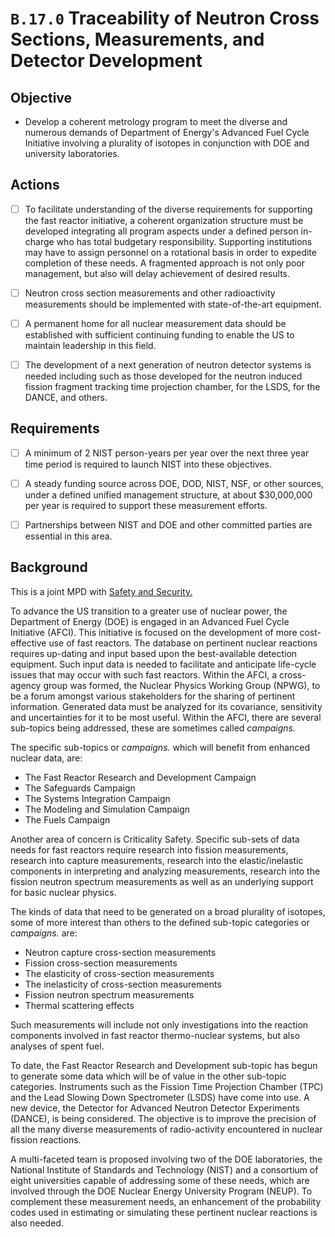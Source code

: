 # `B.17.0` Traceability of Neutron Cross Sections, Measurements, and Detector Development

## Objective

- Develop a coherent metrology program to meet the diverse and numerous demands
of Department of Energy's Advanced Fuel Cycle Initiative involving a plurality
of isotopes in conjunction with DOE and university laboratories.

## Actions

- [ ] To facilitate understanding of the diverse requirements for supporting
the fast reactor initiative, a coherent organization structure must be
developed integrating all program aspects under a defined person in-charge who
has total budgetary responsibility. Supporting institutions may have to assign
personnel on a rotational basis in order to expedite completion of these needs.
A fragmented approach is not only poor management, but also will delay
achievement of desired results.

- [ ] Neutron cross section measurements and other radioactivity measurements
should be implemented with state-of-the-art equipment.

- [ ] A permanent home for all nuclear measurement data should be established
with sufficient continuing funding to enable the US to maintain leadership in
this field.

- [ ] The development of a next generation of neutron detector systems is
needed including such as those developed for the neutron induced fission
fragment tracking time projection chamber, for the LSDS, for the DANCE, and
others.

## Requirements

- [ ] A minimum of 2 NIST person-years per year over the next three year time
period is required to launch NIST into these objectives.

- [ ] A steady funding source across DOE, DOD, NIST, NSF, or other sources,
under a defined unified management structure, at about \$30,000,000 per year is
required to support these measurement efforts.

- [ ] Partnerships between NIST and DOE and other committed parties are
essential in this area.

## Background

This is a joint MPD with [Safety and Security.](../safety-secutiry/safety-security.md)

To advance the US transition to a greater use of nuclear power, the Department
of Energy (DOE) is engaged in an Advanced Fuel Cycle Initiative (AFCI). This
initiative is focused on the development of more cost-effective use of fast
reactors. The database on pertinent nuclear reactions requires up-dating and
input based upon the best-available detection equipment. Such input data is
needed to facilitate and anticipate life-cycle issues that may occur with such
fast reactors. Within the AFCI, a cross-agency group was formed, the Nuclear
Physics Working Group (NPWG), to be a forum amongst various stakeholders for
the sharing of pertinent information. Generated data must be analyzed for its
covariance, sensitivity and uncertainties for it to be most useful. Within the
AFCI, there are several sub-topics being addressed, these are sometimes called
*campaigns.*

The specific sub-topics or *campaigns.* which will benefit from enhanced
nuclear data, are:

- The Fast Reactor Research and Development Campaign
- The Safeguards Campaign
- The Systems Integration Campaign
- The Modeling and Simulation Campaign
- The Fuels Campaign

Another area of concern is Criticality Safety. Specific sub-sets of data needs
for fast reactors require research into fission measurements, research into
capture measurements, research into the elastic/inelastic components in
interpreting and analyzing measurements, research into the fission neutron
spectrum measurements as well as an underlying support for basic nuclear
physics.

The kinds of data that need to be generated on a broad plurality of isotopes,
some of more interest than others to the defined sub-topic categories or
*campaigns.* are:

- Neutron capture cross-section measurements
- Fission cross-section measurements
- The elasticity of cross-section measurements
- The inelasticity of cross-section measurements
- Fission neutron spectrum measurements
- Thermal scattering effects

Such measurements will include not only investigations into the reaction
components involved in fast reactor thermo-nuclear systems, but also analyses
of spent fuel.

To date, the Fast Reactor Research and Development sub-topic has begun to
generate some data which will be of value in the other sub-topic categories.
Instruments such as the Fission Time Projection Chamber (TPC) and the Lead
Slowing Down Spectrometer (LSDS) have come into use. A new device, the Detector
for Advanced Neutron Detector Experiments (DANCE), is being considered. The
objective is to improve the precision of all the many diverse measurements of
radio-activity encountered in nuclear fission reactions.

A multi-faceted team is proposed involving two of the DOE laboratories, the
National Institute of Standards and Technology (NIST) and a consortium of eight
universities capable of addressing some of these needs, which are involved
through the DOE Nuclear Energy University Program (NEUP). To complement these
measurement needs, an enhancement of the probability codes used in estimating
or simulating these pertinent nuclear reactions is also needed.
